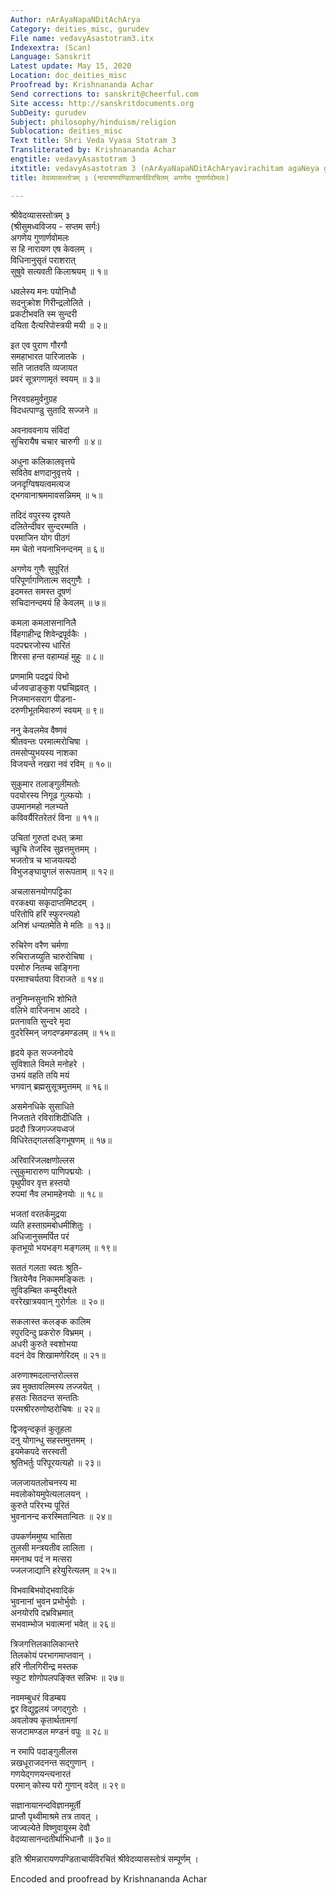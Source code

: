 ```yaml
---
Author: nArAyaNapaNDitAchArya
Category: deities_misc, gurudev
File name: vedavyAsastotram3.itx
Indexextra: (Scan)
Language: Sanskrit
Latest update: May 15, 2020
Location: doc_deities_misc
Proofread by: Krishnananda Achar
Send corrections to: sanskrit@cheerful.com
Site access: http://sanskritdocuments.org
SubDeity: gurudev
Subject: philosophy/hinduism/religion
Sublocation: deities_misc
Text title: Shri Veda Vyasa Stotram 3
Transliterated by: Krishnananda Achar
engtitle: vedavyAsastotram 3
itxtitle: vedavyAsastotram 3 (nArAyaNapaNDitAchAryavirachitam agaNeya guNArNavomalaH)
title: वेदव्यासस्तोत्रम् ३ (नारायणपण्डिताचार्यविरचितम् अगणेय गुणार्णवोमलः)

---
```

  
 श्रीवेदव्यासस्तोत्रम् ३   
   (श्रीसुमध्वविजय - सप्तम सर्गः)  
अगणेय गुणार्णवोमलः  
     स हि नारायण एष केवलम् ।  
विधिनानुसृतं पराशरात्  
     सुषुवे सत्यवती किलाश्रयम् ॥ १॥  
  
धवलेस्य मनः पयोनिधौ  
     सदनुक्रोश गिरीन्द्रलोलिते ।  
प्रकटीभवति स्म सुन्दरी  
     दयिता दैत्यरिपोस्त्रयी मयी ॥ २॥  
  
इत एव पुराण गौरगौ  
     समहाभारत पारिजातके ।  
सति जातवति व्यजायत  
     प्रवरं सूत्रगणामृतं स्वयम् ॥ ३॥  
  
निरवग्रहमुर्वनुग्रह  
     विदधत्पाण्डु सुतादि सज्जने ॥  
  
अवनाववनाय संविदां  
     सुचिरायैष चचार चारुगी ॥ ४॥  
  
अधुना कलिकालवृत्तये  
     सवितेव क्षणदानुवृत्तये ।  
जनदृग्विषयत्वमत्यज  
     द्भगवानाश्रममावसन्निमम् ॥ ५॥  
  
तदिदं वपुरस्य दृश्यते  
     दलितेन्दीवर सुन्दरम्मति ।  
परमाजिन योग पीठगं  
     मम चेतो नयनाभिनन्दनम् ॥ ६॥  
  
अगणेय गुणैः सुपूरितं  
     परिपूर्णागणितात्म सद्गुणैः ।  
इदमस्त समस्त दूषणं  
     सचिदानन्दमयं हि केवलम् ॥ ७॥  
  
कमला कमलासनानिलै  
     र्विहगाहीन्द्र शिवेन्द्रपूर्वकैः ।  
पदपद्मरजोस्य धारितं  
     शिरसा हन्त वहाम्यहं मुहुः ॥ ८॥  
  
प्रणमामि पदद्वयं विभो  
     र्ध्वजवज्राङ्कुश पद्मचिह्नवत् ।  
निजमानसराग पीडना-  
     दरुणीभूतमिवारुणं स्वयम् ॥ ९॥  
  
ननु केवलमेव वैष्णवं  
     श्रीतवन्तः परमात्मरोचिषा ।  
तमसोप्युभयस्य नाशका  
     विजयन्ते नखरा नवं रविम् ॥ १०॥  
  
सुकुमार तलाङ्गुलीमतोः  
     पदयोरस्य निगूढ गुल्फयोः ।  
उपमानमहो नलभ्यते  
     कविवर्यैरितरेतरं विना ॥ ११॥  
  
उचितां गुरुतां दधत् क्रमा  
     च्छुचि तेजस्वि सुव्रत्तमुत्तमम् ।  
भजतोत्र च भाजयत्यदो  
     विभुजङ्घायुगलं सरूपताम् ॥ १२॥  
  
अचलासनयोगपट्टिका  
     वरकक्ष्या सकृदाप्तमिष्टदम् ।  
परितोपि हरिं स्फुरन्त्यहो  
     अनिशं धन्यतमेति मे मतिः ॥ १३॥  
  
रुचिरेण वरैण चर्मणा  
     रुचिराजय्युति चारुरोचिषा ।  
परमोरु नितम्ब सङ्गिना  
     परमाश्चर्यतया विराजते ॥ १४॥  
  
तनुनिम्नसुनाभि शोभिते  
     वलिभे वारिजनाभ आददे ।  
प्रतनावति सुन्दरे मृदा  
     वुदरेस्मिन् जगदण्डमण्डलम् ॥ १५॥  
  
हृदये कृत सज्जनोदये  
     सुविशाले विमले मनोहरे ।  
उभयं वहति तयि मयं  
     भगवान् ब्रह्मसुसूत्रमुत्तमम् ॥ १६॥  
  
असमेनधिके सुसाधिते  
     निजताते रविराशिदीधिति ।  
प्रददौ त्रिजगज्जयध्वजं  
     विधिरेतद्गलसङ्गिभूषणम् ॥ १७॥  
  
अरिवारिजलक्षणोल्लस  
     त्सुकुमारारुण पाणिपद्मयोः ।  
पृथुपीवर वृत्त हस्तयो  
     रुपमां नैव लभामहेनयोः ॥ १८॥  
  
भजतां वरतर्कमुद्रया  
     व्यति हस्ताग्रमबोधमीशितुः ।  
अधिजानुसमर्पित परं  
     कृतभूयो भयभङ्ग मङ्गलम् ॥ १९॥  
  
सततं गलता स्वतः श्रुति-  
     त्रितयेनैव निकाममङ्कितः ।  
सुविडम्बित कम्बुरीक्ष्यते  
     वररेखात्रयवान् गुरोर्गलः ॥ २०॥  
  
सकलास्त कलङ्क कालिम  
     स्पुरदिन्दु प्रकरोरु विभ्रमम् ।  
अधरी कुरुते स्वशोभया  
     वदनं देव शिखामणेरिदम् ॥ २१॥  
  
अरुणाश्मदलान्तरोल्लस  
     न्नव मुक्तावलिमस्य लज्जयेत् ।  
हसतः सितदन्त सन्ततिः  
     परमश्रीररुणोष्ठरोचिषः ॥ २२॥  
  
द्विजवृन्दकृतं कुतूहला  
     दनु योगान्धु सहस्तमुत्तमम् ।  
इयमेकपदे सरस्वती  
     श्रुतिभर्तुः परिपूरयत्यहो ॥ २३॥  
  
जलजायतलोचनस्य मा  
     मवलोकोयमुपेत्यलालयन् ।  
कुरुते परिरभ्य पूरितं  
     भुवनानन्द करस्मितान्वितः ॥ २४॥  
  
उपकर्णममुष्य भासिता  
     तुलसी मन्त्रयतीव लालिता ।  
ममनाथ पदं न मत्सरा  
     ज्जलजाद्यानि हरेयुरित्यलम् ॥ २५॥  
  
विभवाबिभवोद्भवादिकं  
     भुवनानां भुवन प्रभोर्भुवोः ।  
अनयोरपि दभ्रविभ्रमात्  
     सभवाम्भोज भवात्मनां भवेत् ॥ २६॥  
  
त्रिजगत्तिलकालिकान्तरे  
     तिलकोयं परभागमाप्तवान् ।  
हरि नीलगिरीन्द्र मस्तक  
     स्फुट शोणोपलपङ्क्ति सन्निभः ॥ २७॥  
  
नवमम्बुधरं विडम्बय  
     द्वर विद्युद्वलयं जगद्गुरोः ।  
अवलोक्य कृतार्थतामगां  
     सजटामण्डल मण्डनं वपुः ॥ २८॥  
  
न रमापि पदाङ्गुलीलस  
     न्नखधूराजदनन्त सद्गुणान् ।  
गणयेद्गणयन्त्यनारतं  
     परमान् कोस्य परो गुणान् वदेत् ॥ २९॥  
  
सज्ञानायानन्दविज्ञानमूर्ती  
     प्राप्तौ पृथ्वीमाश्रमे तत्र तावत् ।  
जाज्वल्येते विष्णुवायूस्म देवौ  
     वेदव्यासानन्दतीर्थाभिधानौ ॥ ३०॥  
  
इति श्रीमन्नारायणपण्डिताचार्यविरचितं श्रीवेदव्यासस्तोत्रं सम्पूर्णम् ।  
  
  
Encoded and proofread by Krishnananda Achar   
  
